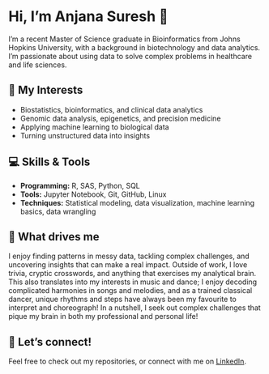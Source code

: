 # Hi, I’m Anjana Suresh 👋

I’m a recent Master of Science graduate in Bioinformatics from Johns Hopkins University, with a background in biotechnology and data analytics. I’m passionate about using data to solve complex problems in healthcare and life sciences.

## 🔬 My Interests
- Biostatistics, bioinformatics, and clinical data analytics  
- Genomic data analysis, epigenetics, and precision medicine  
- Applying machine learning to biological data  
- Turning unstructured data into insights  

## 💻 Skills & Tools
- **Programming:** R, SAS, Python, SQL  
- **Tools:** Jupyter Notebook, Git, GitHub, Linux  
- **Techniques:** Statistical modeling, data visualization, machine learning basics, data wrangling  

## 🌱 What drives me
I enjoy finding patterns in messy data, tackling complex challenges, and uncovering insights that can make a real impact. Outside of work, I love trivia, cryptic crosswords, and anything that exercises my analytical brain. This also translates into my interests in music and dance; I enjoy decoding complicated harmonies in songs and melodies, and as a trained classical dancer, unique rhythms and steps have always been my favourite to interpret and choreograph! In a nutshell, I seek out complex challenges that pique my brain in both my professional and personal life!

## 🤝 Let’s connect!
Feel free to check out my repositories, or connect with me on [LinkedIn](https://www.linkedin.com/in/anjana-suresh-903694145/).


